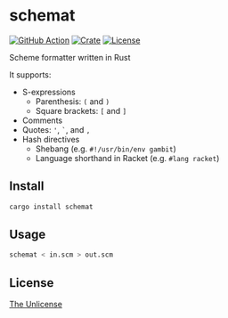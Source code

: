 # schemat

[![GitHub Action](https://img.shields.io/github/actions/workflow/status/raviqqe/schemat/test.yaml?branch=main&style=flat-square)](https://github.com/raviqqe/schemat/actions?query=workflow%3Atest)
[![Crate](https://img.shields.io/crates/v/schemat.svg?style=flat-square)](https://crates.io/crates/schemat)
[![License](https://img.shields.io/github/license/raviqqe/schemat.svg?style=flat-square)](https://github.com/raviqqe/schemat/blob/main/UNLICENSE)

Scheme formatter written in Rust

It supports:

- S-expressions
  - Parenthesis: `(` and `)`
  - Square brackets: `[` and `]`
- Comments
- Quotes: `'`, `` ` ``, and `,`
- Hash directives
  - Shebang (e.g. `#!/usr/bin/env gambit`)
  - Language shorthand in Racket (e.g. `#lang racket`)

## Install

```sh
cargo install schemat
```

## Usage

```sh
schemat < in.scm > out.scm
```

## License

[The Unlicense](UNLICENSE)
